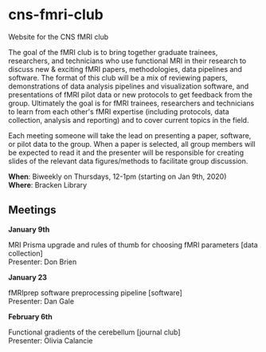 # cns-fmri-club
Website for the CNS fMRI club

The goal of the fMRI club is to bring together graduate trainees, researchers, and technicians who use functional MRI in their research to discuss new & exciting fMRI papers, methodologies, data pipelines and software. The format of this club will be a mix of reviewing papers, demonstrations of data analysis pipelines and visualization software, and presentations of fMRI pilot data or new protocols to get feedback from the group. Ultimately the goal is for fMRI trainees, researchers and technicians to learn from each other's fMRI expertise (including protocols, data collection, analysis and reporting) and to cover current topics in the field.

Each meeting someone will take the lead on presenting a paper, software, or pilot data to the group. When a paper is selected, all group members will be expected to read it and the presenter will be responsible for creating slides of the relevant data figures/methods to facilitate group discussion.

**When**: Biweekly on Thursdays, 12-1pm (starting on Jan 9th, 2020)  
**Where**: Bracken Library


## Meetings

**January 9th** 

MRI Prisma upgrade and rules of thumb for choosing fMRI parameters [data collection]  
Presenter: Don Brien 

**January 23**

fMRIprep software preprocessing pipeline [software]  
Presenter: Dan Gale

**February 6th**

Functional gradients of the cerebellum [journal club]  
Presenter: Olivia Calancie

 
